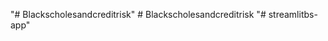 "# Blackscholesandcreditrisk" 
#   B l a c k s c h o l e s a n d c r e d i t r i s k  
 "# streamlitbs-app" 

